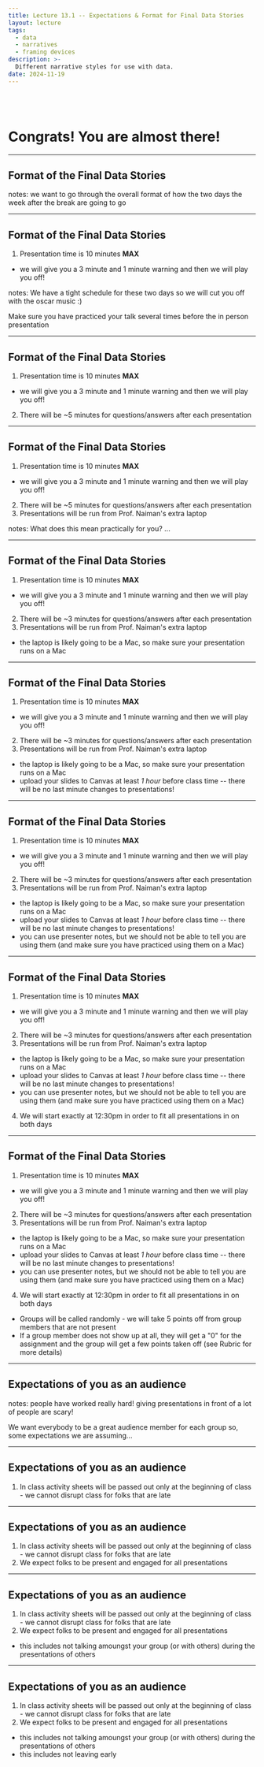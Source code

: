 ```yaml
---
title: Lecture 13.1 -- Expectations & Format for Final Data Stories
layout: lecture
tags:
  - data
  - narratives
  - framing devices
description: >-
  Different narrative styles for use with data.
date: 2024-11-19
---
```


<br>
<br>

# Congrats!  You are almost there!

---

## Format of the Final Data Stories


notes:
we want to go through the overall format of how the two days the week after the break are going to go

---

## Format of the Final Data Stories

1. Presentation time is 10 minutes **MAX**
 * we will give you a 3 minute and 1 minute warning and then we will play you off!

notes:
We have a tight schedule for these two days so we will cut you off with the oscar music :)

Make sure you have practiced your talk several times before the in person presentation


---

## Format of the Final Data Stories

1. Presentation time is 10 minutes **MAX**
 * we will give you a 3 minute and 1 minute warning and then we will play you off!
2. There will be ~5 minutes for questions/answers after each presentation

---

## Format of the Final Data Stories

1. Presentation time is 10 minutes **MAX**
 * we will give you a 3 minute and 1 minute warning and then we will play you off!
2. There will be ~5 minutes for questions/answers after each presentation
3. Presentations will be run from Prof. Naiman's extra laptop

notes:
What does this mean practically for you? ...

---

## Format of the Final Data Stories

1. Presentation time is 10 minutes **MAX**
 * we will give you a 3 minute and 1 minute warning and then we will play you off!
2. There will be ~3 minutes for questions/answers after each presentation
3. Presentations will be run from Prof. Naiman's extra laptop
 * the laptop is likely going to be a Mac, so make sure your presentation runs on a Mac

---

## Format of the Final Data Stories

1. Presentation time is 10 minutes **MAX**
 * we will give you a 3 minute and 1 minute warning and then we will play you off!
2. There will be ~3 minutes for questions/answers after each presentation
3. Presentations will be run from Prof. Naiman's extra laptop
 * the laptop is likely going to be a Mac, so make sure your presentation runs on a Mac
 * upload your slides to Canvas at least *1 hour* before class time -- there will be no last minute changes to presentations!

---

## Format of the Final Data Stories

1. Presentation time is 10 minutes **MAX**
 * we will give you a 3 minute and 1 minute warning and then we will play you off!
2. There will be ~3 minutes for questions/answers after each presentation
3. Presentations will be run from Prof. Naiman's extra laptop
 * the laptop is likely going to be a Mac, so make sure your presentation runs on a Mac
 * upload your slides to Canvas at least *1 hour* before class time -- there will be no last minute changes to presentations!
 * you can use presenter notes, but we should not be able to tell you are using them (and make sure you have practiced using them on a Mac)

---

## Format of the Final Data Stories

1. Presentation time is 10 minutes **MAX**
 * we will give you a 3 minute and 1 minute warning and then we will play you off!
2. There will be ~3 minutes for questions/answers after each presentation
3. Presentations will be run from Prof. Naiman's extra laptop
 * the laptop is likely going to be a Mac, so make sure your presentation runs on a Mac
 * upload your slides to Canvas at least *1 hour* before class time -- there will be no last minute changes to presentations!
 * you can use presenter notes, but we should not be able to tell you are using them (and make sure you have practiced using them on a Mac)
4. We will start exactly at 12:30pm in order to fit all presentations in on both days

---

## Format of the Final Data Stories

1. Presentation time is 10 minutes **MAX**
 * we will give you a 3 minute and 1 minute warning and then we will play you off!
2. There will be ~3 minutes for questions/answers after each presentation
3. Presentations will be run from Prof. Naiman's extra laptop
 * the laptop is likely going to be a Mac, so make sure your presentation runs on a Mac
 * upload your slides to Canvas at least *1 hour* before class time -- there will be no last minute changes to presentations!
 * you can use presenter notes, but we should not be able to tell you are using them (and make sure you have practiced using them on a Mac)
4. We will start exactly at 12:30pm in order to fit all presentations in on both days
 * Groups will be called randomly - we will take 5 points off from group members that are not present
 * If a group member does not show up at all, they will get a "0" for the assignment and the group will get a few points taken off (see Rubric for more details)

---

## Expectations of you as an audience

notes:
people have worked really hard!  giving presentations in front of a lot of people are scary!  

We want everybody to be a great audience member for each group so, some expectations we are assuming...

---

## Expectations of you as an audience

1. In class activity sheets will be passed out only at the beginning of class - we cannot disrupt class for folks that are late


---

## Expectations of you as an audience

1. In class activity sheets will be passed out only at the beginning of class - we cannot disrupt class for folks that are late
1. We expect folks to be present and engaged for all presentations


---

## Expectations of you as an audience

1. In class activity sheets will be passed out only at the beginning of class - we cannot disrupt class for folks that are late
1. We expect folks to be present and engaged for all presentations
 * this includes not talking amoungst your group (or with others) during the presentations of others

---

## Expectations of you as an audience

1. In class activity sheets will be passed out only at the beginning of class - we cannot disrupt class for folks that are late
1. We expect folks to be present and engaged for all presentations
 * this includes not talking amoungst your group (or with others) during the presentations of others
 * this includes not leaving early
